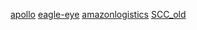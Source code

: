 [apollo](https://apollo-audit.corp.amazon.com/)
[eagle-eye](https://eagleeye-na.amazon.com/search)
[amazonlogistics](https://www.amazonlogistics.com/?)
[SCC_old](https://logistics.amazon.com/station/dashboard/MainBoard)

